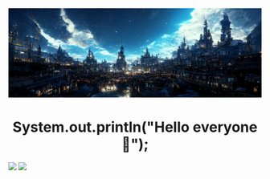 <img src="https://github.com/Lawhoer/Lawhoer/blob/main/wsdfwef.jfif"> 
<h1 align="center"> System.out.println("Hello everyone 👋"); </h1>

<p>
  <img src="https://streak-stats.demolab.com?user=Lawhoer&theme=dracula" width="51%">
  <img src="https://github-readme-stats.vercel.app/api?username=Lawhoer&show_icons=true&theme=dracula" width="49%">
</p>





